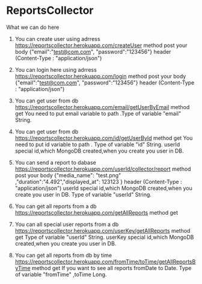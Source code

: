 # ReportsCollector
What we can do here
					
1. You can create user using adrress https://reportscollector.herokuapp.com/createUser method post
your body {"email":"test@com.com", "password":"123456"} header (Content-Type : "application/json") 

2. You can login here using adrress https://reportscollector.herokuapp.com/login method post
your body {"email":"test@com.com", "password":"123456"} header (Content-Type : "application/json") 

3. You can get user from db  https://reportscollector.herokuapp.com/email/getUserByEmail method get
You need to put email variable to path .Type of variable "email" String.

4. You can get user from db  https://reportscollector.herokuapp.com/id/getUserById method get
You need to put id variable to path . Type of variable "id" String.
userId special id,which MongoDB created,when you create you user in DB.

5. You can send a report to dabase https://reportscollector.herokuapp.com/userId/collector/report method post
your body {"media_name": "test.png" ,"duration":"4.492","displayed_at": 123123 } header (Content-Type : "application/json")
userId special id,which MongoDB created,when you create you user in DB.
Type of variable "userId" String.

6. You can get all reports from a db  https://reportscollector.herokuapp.com/getAllReports method get

7. You can all special user reports from a db  https://reportscollector.herokuapp.com/userKey/getAllReports method get
Type of variable "userId" String.
userKey special id,which MongoDB created,when you create you user in DB.

8. You can get all reports from db by time https://reportscollector.herokuapp.com/fromTime/toTime/getAllReportsByTime method get
If you want to see all reports fromDate to Date.
Type of variable "fromTime" ,toTime Long.

